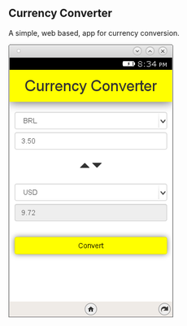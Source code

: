 ## Currency Converter

A simple, web based, app for currency conversion.


![alt text](img/currency_converter.png?raw=true)